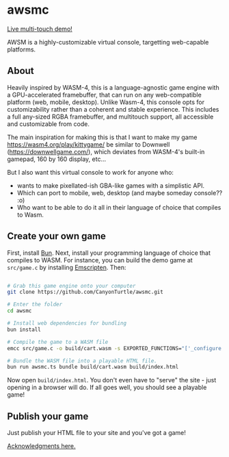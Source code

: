# awsmc

[Live multi-touch demo!](https://canyonturtle.github.io/awsmc/)

AWSM is a highly-customizable virtual console, targetting web-capable platforms.

## About

Heavily inspired by WASM-4, this is a language-agnostic game engine with a GPU-accelerated framebuffer, that can run on any web-compatible platform (web, mobile, desktop). Unlike Wasm-4, this console opts for customizability rather than a coherent and stable experience. This includes a full any-sized RGBA framebuffer, and multitouch support, all accessible and customizable from code.

The main inspiration for making this is that I want to make my game <https://wasm4.org/play/kittygame/> be similar to Downwell (<https://downwellgame.com/>), which deviates from WASM-4's built-in gamepad, 160 by 160 display, etc...

But I also want this virtual console to work for anyone who:
- wants to make pixellated-ish GBA-like games with a simplistic API.
- Which can port to mobile, web, desktop (and maybe someday console?? :o)
- Who want to be able to do it all in their language of choice that compiles to Wasm.

## Create your own game
First, install [Bun](https://bun.sh/).
Next, install your programming language of choice that compiles to WASM.
For instance, you can build the demo game at `src/game.c` by installing [Emscripten](https://emscripten.org/).
Then:

```bash

# Grab this game engine onto your computer
git clone https://github.com/CanyonTurtle/awsmc.git

# Enter the folder
cd awsmc

# Install web dependencies for bundling
bun install

# Compile the game to a WASM file
emcc src/game.c -o build/cart.wasm -s EXPORTED_FUNCTIONS="['_configure', '_update']" -s STACK_SIZE=8mb --no-entry

# Bundle the WASM file into a playable HTML file.
bun run awsmc.ts bundle build/cart.wasm build/index.html
```

Now open `build/index.html`. You don't even have to "serve" the site - just opening in a browser will do. If all goes well, you should see a playable game!

## Publish your game

Just publish your HTML file to your site and you've got a game!

[Acknowledgments here.](./acknowledgments.md)